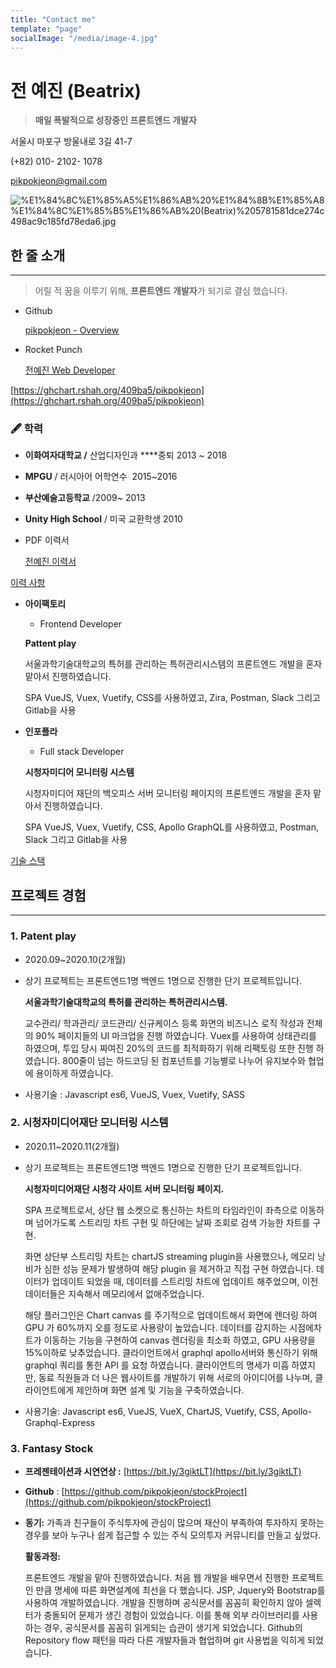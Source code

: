 ```yaml
---
title: "Contact me"
template: "page"
socialImage: "/media/image-4.jpg"
---
```

# 전 예진 (Beatrix)

> **매일 폭발적으로 성장중인 프론트엔드 개발자**

서울시 마포구 방울내로 3길 41-7

(+82) 010- 2102- 1078

[pikpokjeon@gmail.com](mailto:pikpokjeon@gmail.com)

![%E1%84%8C%E1%85%A5%E1%86%AB%20%E1%84%8B%E1%85%A8%E1%84%8C%E1%85%B5%E1%86%AB%20(Beatrix)%205781581dce274c498ac9c185fd78eda6.jpg](%E1%84%8C%E1%85%A5%E1%86%AB%20%E1%84%8B%E1%85%A8%E1%84%8C%E1%85%B5%E1%86%AB%20(Beatrix)%205781581dce274c498ac9c185fd78eda6.jpg)

## 한 줄 소개

---

> 어릴 적 꿈을 이루기 위해, **프론트엔드 개발자**가 되기로 결심 했습니다.

- Github

    [pikpokjeon - Overview](https://github.com/pikpokjeon)

- Rocket Punch

    [전예진 Web Developer](https://www.rocketpunch.com/@pikpokjeon)

[https://ghchart.rshah.org/409ba5/pikpokjeon](https://ghchart.rshah.org/409ba5/pikpokjeon)

### 🖋  학력

- **이화여자대학교 /** 산업디자인과 ****중퇴 2013 ~ 2018
- **MPGU** / 러시아어 어학연수  2015~2016
- **부산예술고등학교** /2009~ 2013
- **Unity High School** / 미국 교환학생 2010

- PDF 이력서

    [전예진 이력서](https://docs.google.com/document/d/1yANabbJDKvy7YJXyE6vshixTZksTR7JBoO3Rnf2r_ag/edit?usp=sharing)

[이력 사항](https://www.notion.so/755613f92ee54803bbc438653c0a4a41)

- **아이팩토리**
    - Frontend Developer

    **Pattent play**

    서울과학기술대학교의 특허를 관리하는 특허관리시스템의 프론트엔드 개발을 혼자 맡아서 진행하였습니다.

    SPA VueJS, Vuex, Vuetify, CSS를 사용하였고, Zira, Postman, Slack 그리고 Gitlab을 사용

- **인포플라**
    - Full stack Developer

    **시청자미디어 모니터링 시스템**

    시청자미디어 재단의 백오피스 서버 모니터링 페이지의 프론트엔드 개발을 혼자 맡아서 진행하였습니다.

    SPA VueJS, Vuex, Vuetify, CSS, Apollo GraphQL를 사용하였고, Postman, Slack 그리고 Gitlab을 사용

[기술 스택](https://www.notion.so/5c2d20bb4e3947a1886a43e6933e84a6)

## 프로젝트 경험

---

### 1. **Patent play**

- 2020.09~2020.10(2개월)
- 상기 프로젝트는 프론트엔드1명 백엔드 1명으로 진행한 단기 프로젝트입니다.

    **서울과학기술대학교의 특허를 관리하는 특허관리시스템.**

    교수관리/ 학과관리/ 코드관리/ 신규케이스 등록 화면의 비즈니스 로직 작성과 전체의 90% 페이지들의 UI 마크업을 진행 하였습니다. Vuex를 사용하여 상태관리를 하였으며, 투입 당시 짜여진 20%의 코드를 최적화하기 위해 리팩토링 또한 진행 하였습니다.   800줄이 넘는 하드코딩 된 컴포넌트를 기능별로 나누어 유지보수와 협업에 용이하게 하였습니다.

- 사용기술 : Javascript es6, VueJS, Vuex, Vuetify, SASS

### 2. 시청자미디어재단 모니터링 시스템

- 2020.11~2020.11(2개월)
- 상기 프로젝트는 프론트엔드1명 백엔드 1명으로 진행한 단기 프로젝트입니다.

    **시청자미디어재단 시청각 사이트 서버 모니터링 페이지.**

    SPA 프로젝트로서, 상단 웹 소켓으로 통신하는 차트의 타임라인이 좌측으로 이동하며 넘어가도록 스트리밍 차트 구현 및 하단에는 날짜 조회로 검색 가능한 차트를 구현.

    화면 상단부 스트리밍 차트는 chartJS streaming plugin을 사용했으나, 메모리 낭비가 심한 성능 문제가 발생하여 해당 plugin 을 제거하고 직접 구현 하였습니다. 데이터가 업데이트 되었을 때, 데이터를 스트리밍 차트에 업데이트 해주었으며, 이전 데이터들은 지속해서 메모리에서 없애주었습니다. 

    해당 플러그인은 Chart canvas 를 주기적으로 업데이트해서 화면에 렌더링 하여 GPU 가 60%까지 오를 정도로 사용량이 높았습니다. 데이터를 감지하는 시점에차트가 이동하는 기능을 구현하여 canvas 렌더링을 최소화 하였고, GPU 사용량을 15%이하로 낮추었습니다. 클라이언트에서 graphql apollo서버와 통신하기 위해 graphql 쿼리를 통한 API 를 요청 하였습니다. 클라이언트의 명세가 미흡 하였지만, 동료 직원들과 더 나은 웹사이트를 개발하기 위해 서로의 아이디어를 나누며, 클라이언트에게 제안하며 화면 설계 및 기능을 구축하였습니다.

- 사용기술: Javascript es6, VueJS, VueX, ChartJS, Vuetify, CSS, Apollo-Graphql-Express

### 3. Fantasy Stock

- **프레젠테이션과 시연연상 :** [https://bit.ly/3giktLT](https://bit.ly/3giktLT)
- **Github** : [https://github.com/pikpokjeon/stockProject](https://github.com/pikpokjeon/stockProject)
- **동기:** 가족과 친구들이 주식투자에 관심이 많으며 재산이 부족하여 투자하지 못하는 경우를 보아 누구나 쉽게 접근할 수 있는 주식 모의투자 커뮤니티를 만들고 싶었다.

    **활동과정:**

    프론트엔드 개발을 맡아 진행하였습니다. 처음 웹 개발을 배우면서 진행한 프로젝트인 만큼 명세에 따른 화면설계에 최선을 다 했습니다. JSP, Jquery와 Bootstrap를 사용하여 개발하였습니다. 개발을 진행하며 공식문서를 꼼꼼히 확인하지 않아 셀렉터가 충돌되어 문제가 생긴 경험이 있었습니다. 이를 통해 외부 라이브러리를 사용하는 경우, 공식문서를 꼼꼼히 읽게되는 습관이 생기게 되었습니다. Github의 Repository flow 패턴을 따라 다른 개발자들과 협업하며 git 사용법을 익히게 되었습니다.
